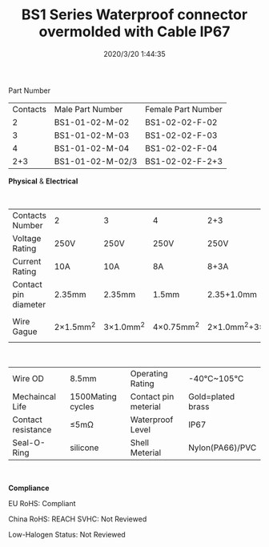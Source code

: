 ﻿---
layout: post 
title: BS1 Series Waterproof connector overmolded with Cable IP67
tags: BS1
categories: wire-harness
overview: 
part_number: BS1-02-02-F-04
thumb_img: static/202003/264-thumb-20200320100204.jpg
small_img: static/202003/264-20200320100204.jpg
date: 2020/3/20 1:44:35
---


Part Number
<table class="ke-zeroborder" width="100%" cellspacing="1" cellpadding="4" border="0">
	<tbody>
		<tr>
			<td>
				Contacts
			</td>
			<td>
				Male Part Number
			</td>
			<td>
				Female Part Number
			</td>
		</tr>
		<tr>
			<td>
				2
			</td>
			<td>
				BS1-01-02-M-02
			</td>
			<td>
				BS1-02-02-F-02
			</td>
		</tr>
		<tr>
			<td>
				3
			</td>
			<td>
				BS1-01-02-M-03
			</td>
			<td>
				BS1-02-02-F-03
			</td>
		</tr>
		<tr>
			<td>
				4
			</td>
			<td>
				BS1-01-02-M-04
			</td>
			<td>
				BS1-02-02-F-04
			</td>
		</tr>
		<tr>
			<td>
				2+3
			</td>
			<td>
				BS1-01-02-M-02/3
			</td>
			<td>
				BS1-02-02-F-2+3
			</td>
		</tr>
	</tbody>
</table>
<p>
	<strong>Physical</strong> &amp; <strong>Electrical</strong> 
</p>
<p>
	<br />
</p>
<table class="ke-zeroborder" width="100%" cellspacing="1" cellpadding="4" border="0">
	<tbody>
		<tr>
			<td>
				Contacts Number
			</td>
			<td>
				2
			</td>
			<td>
				3
			</td>
			<td>
				4
			</td>
			<td>
				2+3
			</td>
		</tr>
		<tr>
			<td>
				Voltage Rating
			</td>
			<td>
				250V
			</td>
			<td>
				250V
			</td>
			<td>
				250V
			</td>
			<td>
				250V
			</td>
		</tr>
		<tr>
			<td>
				Current Rating
			</td>
			<td>
				10A
			</td>
			<td>
				10A
			</td>
			<td>
				8A
			</td>
			<td>
				8+3A
			</td>
		</tr>
		<tr>
			<td>
				Contact pin diameter
			</td>
			<td>
				2.35mm
			</td>
			<td>
				2.35mm
			</td>
			<td>
				1.5mm
			</td>
			<td>
				2.35+1.0mm
			</td>
		</tr>
		<tr>
			<td>
				Wire Gague
			</td>
			<td>
				2×1.5mm<sup>2</sup> 
			</td>
			<td>
				3×1.0mm<sup>2</sup> 
			</td>
			<td>
				4×0.75mm<sup>2</sup> 
			</td>
			<td>
				<p>
					2×1.0mm<sup>2</sup>+3×0.3mm<sup>2</sup> 
				</p>
			</td>
		</tr>
	</tbody>
</table>
<p>
	<br />
</p>
<table class="ke-zeroborder" width="100%" cellspacing="1" cellpadding="4" border="0">
	<tbody>
		<tr>
			<td>
				Wire OD
			</td>
			<td>
				8.5mm
			</td>
			<td>
				Operating Rating
			</td>
			<td>
				-40℃~105℃
			</td>
		</tr>
		<tr>
			<td>
				Mechaincal Life
			</td>
			<td>
				1500Mating cycles
			</td>
			<td>
				Contact pin meterial
			</td>
			<td>
				Gold=plated brass
			</td>
		</tr>
		<tr>
			<td>
				Contact resistance
			</td>
			<td>
				≤5mΩ
			</td>
			<td>
				Waterproof Level
			</td>
			<td>
				IP67
			</td>
		</tr>
		<tr>
			<td>
				Seal-O-Ring
			</td>
			<td>
				silicone
			</td>
			<td>
				Shell Meterial
			</td>
			<td>
				Nylon(PA66)/PVC
			</td>
		</tr>
	</tbody>
</table>
<p>
	<strong><br />
</strong> 
</p>
<p>
	<strong>Compliance</strong> 
</p>
<p>
	EU RoHS: Compliant
</p>
<p>
	China RoHS:
  REACH SVHC: Not Reviewed
</p>
<p>
	Low-Halogen Status: Not Reviewed
</p>

